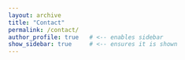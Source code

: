 ```yaml
---
layout: archive
title: "Contact"
permalink: /contact/
author_profile: true   # <-- enables sidebar
show_sidebar: true     # <-- ensures it is shown
---
```


